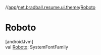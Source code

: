 //[app](../../index.md)/[net.bradball.resume.ui.theme](index.md)/[Roboto](-roboto.md)

# Roboto

[androidJvm]\
val [Roboto](-roboto.md): SystemFontFamily
